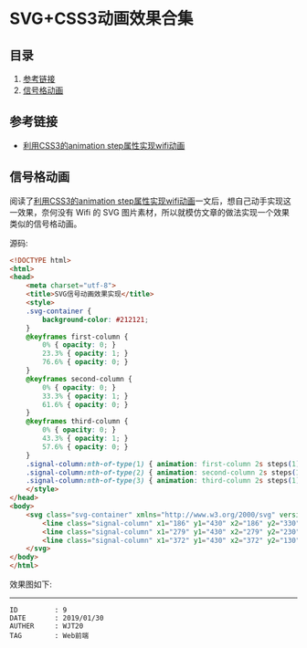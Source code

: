 
# SVG+CSS3动画效果合集 #

## 目录 ##

1. [参考链接](#href1)
2. [信号格动画](#href2)

## <a name="href1">参考链接</a> ##

- [利用CSS3的animation step属性实现wifi动画](https://juejin.im/post/597694e75188250d4d352cf9)

## <a name="href2">信号格动画</a> ##

阅读了[利用CSS3的animation step属性实现wifi动画](https://juejin.im/post/597694e75188250d4d352cf9)一文后，想自己动手实现这一效果，奈何没有 Wifi 的 SVG 图片素材，所以就模仿文章的做法实现一个效果类似的信号格动画。

源码:

```html
<!DOCTYPE html>
<html>
<head>
    <meta charset="utf-8">
    <title>SVG信号动画效果实现</title>
    <style>
    .svg-container {
        background-color: #212121;
    }
    @keyframes first-column {
        0% { opacity: 0; }
        23.3% { opacity: 1; }
        76.6% { opacity: 0; }
    }
    @keyframes second-column {
        0% { opacity: 0; }
        33.3% { opacity: 1; }
        61.6% { opacity: 0; }
    }
    @keyframes third-column {
        0% { opacity: 0; }
        43.3% { opacity: 1; }
        57.6% { opacity: 0; }
    }
    .signal-column:nth-of-type(1) { animation: first-column 2s steps(1) infinite; }
    .signal-column:nth-of-type(2) { animation: second-column 2s steps(1) infinite; }
    .signal-column:nth-of-type(3) { animation: third-column 2s steps(1) infinite; }
    </style>
</head>
<body>
    <svg class="svg-container" xmlns="http://www.w3.org/2000/svg" version="1.0" width="560" height="560">
        <line class="signal-column" x1="186" y1="430" x2="186" y2="330" stroke="#eeeeee" stroke-width="75" />
        <line class="signal-column" x1="279" y1="430" x2="279" y2="230" stroke="#eeeeee" stroke-width="75" />
        <line class="signal-column" x1="372" y1="430" x2="372" y2="130" stroke="#eeeeee" stroke-width="75" />
    </svg>
</body>
</html>
```

效果图如下:

---

```
ID         : 9
DATE       : 2019/01/30
AUTHER     : WJT20
TAG        : Web前端
```

